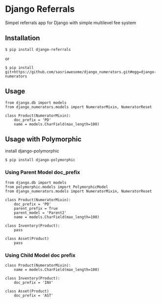 # Django Referrals
Simpel referrals app for Django with simple multilevel fee system
## Installation
```
$ pip install django-referrals
```
or
```
$ pip install git+https://github.com/sasriawesome/django_numerators.git#egg=django-numerators
```

## Usage

```
from django.db import models
from django_numerators.models import NumeratorMixin, NumeratorReset

class Product(NumeratorMixin):
    doc_prefix = 'PD'
    name = models.CharField(max_length=100)

```

## Usage with Polymorphic
install django-polymorphic
```
$ pip install django-polymorphic
```
### Using Parent Model doc_prefix
```
from django.db import models
from polymorphic.models import PolymorphicModel
from django_numerators.models import NumeratorMixin, NumeratorReset

class Product(NumeratorMixin):
    doc_prefix = 'PD'
    parent_prefix = True
    parent_model = 'Parent2'
    name = models.CharField(max_length=100)

class Inventory(Product):
    pass

class Asset(Product)
    pass
```
### Using Child Model doc prefix

```
class Product(NumeratorMixin):
    name = models.CharField(max_length=100)

class Inventory(Product):
    doc_prefix = 'INV'

class Asset(Product)
    doc_prefix = 'AST'
```
